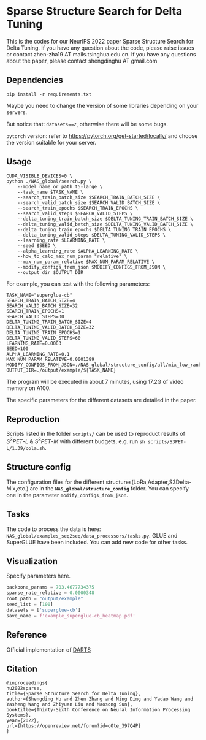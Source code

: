 # Sparse Structure Search for Delta Tuning
This is the codes for our NeurIPS 2022 paper Sparse Structure Search for Delta Tuning. If you have any question about the code, please raise issues or contact zhen-zha19 AT mails.tsinghua.edu.cn. If you have any questions about the paper, please contact shengdinghu AT gmail.com

## Dependencies

```shell
pip install -r requirements.txt
```
Maybe you need to change the version of some libraries depending on your servers.

But notice that: `datasets==2`, otherwise there will be some bugs.

`pytorch` version: refer to https://pytorch.org/get-started/locally/ and choose the version suitable for your server.


## Usage

```shell
CUDA_VISIBLE_DEVICES=0 \
python ./NAS_global/search.py \
    --model_name_or_path t5-large \
    --task_name $TASK_NAME \
    --search_train_batch_size $SEARCH_TRAIN_BATCH_SIZE \
    --search_valid_batch_size $SEARCH_VALID_BATCH_SIZE \
    --search_train_epochs $SEARCH_TRAIN_EPOCHS \
    --search_valid_steps $SEARCH_VALID_STEPS \
    --delta_tuning_train_batch_size $DELTA_TUNING_TRAIN_BATCH_SIZE \
    --delta_tuning_valid_batch_size $DELTA_TUNING_VALID_BATCH_SIZE \
    --delta_tuning_train_epochs $DELTA_TUNING_TRAIN_EPOCHS \
    --delta_tuning_valid_steps $DELTA_TUNING_VALID_STEPS \
    --learning_rate $LEARNING_RATE \
    --seed $SEED \
    --alpha_learning_rate $ALPHA_LEARNING_RATE \
    --how_to_calc_max_num_param "relative" \
    --max_num_param_relative $MAX_NUM_PARAM_RELATIVE \
    --modify_configs_from_json $MODIFY_CONFIGS_FROM_JSON \
    --output_dir $OUTPUT_DIR
```

For example, you can test with the following parameters:

```shell
TASK_NAME="superglue-cb"
SEARCH_TRAIN_BATCH_SIZE=4
SEARCH_VALID_BATCH_SIZE=32
SEARCH_TRAIN_EPOCHS=1
SEARCH_VALID_STEPS=30
DELTA_TUNING_TRAIN_BATCH_SIZE=4
DELTA_TUNING_VALID_BATCH_SIZE=32
DELTA_TUNING_TRAIN_EPOCHS=1
DELTA_TUNING_VALID_STEPS=60
LEARNING_RATE=0.0003
SEED=100
ALPHA_LEARNING_RATE=0.1
MAX_NUM_PARAM_RELATIVE=0.0001389
MODIFY_CONFIGS_FROM_JSON=./NAS_global/structure_config/all/mix_low_rank.json
OUTPUT_DIR=./output/example/${TASK_NAME}
```

The program will be executed in about 7 minutes, using 17.2G of video memory on A100.

The specific parameters for the different datasets are detailed in the paper.

## Reproduction
Scripts listed in the folder `scripts/` can be used to reproduct results of $S^3PET\text{-} L$ & $S^3PET\text{-}M$ with different budgets, e.g. run `sh scripts/S3PET-L/1.39/cola.sh`.

## Structure config

The configuration files for the different structures(LoRa,Adapter,S3Delta-Mix,etc.) are in the **`NAS_global/structure_config`** folder. You can specify one in the parameter `modify_configs_from_json`.

## Tasks

The code to process the data is here:
`NAS_global/examples_seq2seq/data_processors/tasks.py`. GLUE and SuperGLUE have been included. You can add new code for other tasks.

## Visualization

Specify parameters here.

```python
backbone_params = 703.4677734375
sparse_rate_relative = 0.0000348
root_path = "output/example"
seed_list = [100]
datasets = ['superglue-cb']
save_name = f'example_superglue-cb_heatmap.pdf'
```

## Reference

Official implementation of [DARTS](https://github.com/quark0/darts)

## Citation

```
@inproceedings{
hu2022sparse,
title={Sparse Structure Search for Delta Tuning},
author={Shengding Hu and Zhen Zhang and Ning Ding and Yadao Wang and Yasheng Wang and Zhiyuan Liu and Maosong Sun},
booktitle={Thirty-Sixth Conference on Neural Information Processing Systems},
year={2022},
url={https://openreview.net/forum?id=oOte_397Q4P}
}
```
